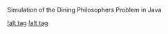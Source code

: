 Simulation of the Dining Philosophers Problem in Java

[!alt tag](https://github.com/alanrusnak/dining-philosophers-simulation/blob/master/src/main/resources/screenshot1.jpg)
[!alt tag](https://github.com/alanrusnak/dining-philosophers-simulation/blob/master/src/main/resources/screenshot2.jpg)
